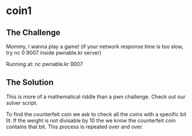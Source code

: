 # coin1

## The Challenge

Mommy, I wanna play a game! \(if your network response time is too slow, try nc 0 9007 inside pwnable.kr server\)

Running at: nc pwnable.kr 9007

## The Solution

This is more of a mathematical riddle than a pwn challenge. Check out our solver script.

 To find the counterfeit coin we ask to check all the coins with a specific bit lit. If the weight is not divisable by 10 the we know the counterfeit coin contains that bit. This process is repeated over and over.

